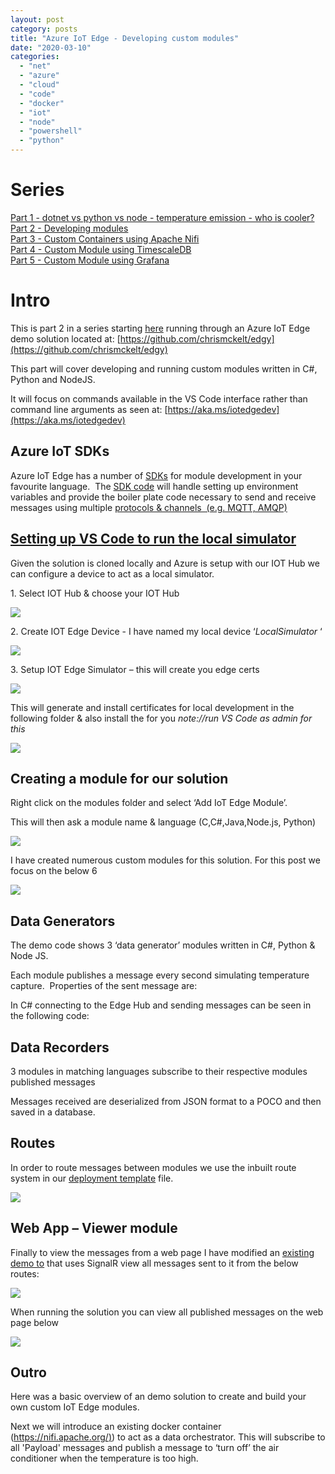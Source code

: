 ```yaml
---
layout: post
category: posts
title: "Azure IoT Edge - Developing custom modules"
date: "2020-03-10"
categories: 
  - "net"
  - "azure"
  - "cloud"
  - "code"
  - "docker"
  - "iot"
  - "node"
  - "powershell"
  - "python"
---
```


# Series

[Part 1 - dotnet vs python vs node - temperature emission - who is cooler?](https://dev.to/chris_mckelt/azure-iot-edge-who-is-cooler-dotnet-node-or-python-369m)  
[Part 2 - Developing modules](https://dev.to/chris_mckelt/azure-iot-edge-developing-custom-modules-df3)  
[Part 3 - Custom Containers using Apache Nifi](https://dev.to/chris_mckelt/azure-iot-edge-3rd-party-containers-3mi3)  
[Part 4 - Custom Module using TimescaleDB](https://dev.to/chris_mckelt/azure-iot-edge-using-timescaledb-on-the-edge-2ec1)  
[Part 5 - Custom Module using Grafana](https://dev.to/chris_mckelt/azure-iot-edge-using-grafana-on-the-edge-26na)

  

# Intro

This is part 2 in a series starting [here](http://blog.mckelt.com/2020/02/13/azure-iot-edge-creating-an-edge-reporting-solution/) running through an Azure IoT Edge demo solution located at: [https://github.com/chrismckelt/edgy](https://github.com/chrismckelt/edgy)

This part will cover developing and running custom modules written in C#, Python and NodeJS.

It will focus on commands available in the VS Code interface rather than command line arguments as seen at: [https://aka.ms/iotedgedev](https://aka.ms/iotedgedev)

## Azure IoT SDKs

Azure IoT Edge has a number of [SDKs](https://github.com/Azure/azure-iot-sdks) for module development in your favourite language.  The [SDK code](https://github.com/Azure/azure-iot-sdks) will handle setting up environment variables and provide the boiler plate code necessary to send and receive messages using multiple [protocols & channels  (e.g. MQTT, AMQP)](https://docs.microsoft.com/en-us/azure/iot-hub/iot-hub-devguide-protocols)

## [Setting up VS Code to run the local simulator](https://docs.microsoft.com/en-us/azure/iot-hub/iot-hub-devguide-protocols)

Given the solution is cloned locally and Azure is setup with our IOT Hub we can configure a device to act as a local simulator.

1\. Select IOT Hub & choose your IOT Hub

![](images/77226837-4390bb80-6bb6-11ea-8a88-e03f10cc02eb.png)

2\. Create IOT Edge Device - I have named my local device ‘_LocalSimulator_ ‘

![](images/77226840-4ab7c980-6bb6-11ea-8380-b0656965b968.png)

3\. Setup IOT Edge Simulator – this will create you edge certs

![](images/77226898-bd28a980-6bb6-11ea-99cb-3f5a35dce53a.png)

This will generate and install certificates for local development in the following folder & also install the for you _note://run VS Code as admin for this_

![](images/77226845-5905e580-6bb6-11ea-881e-46ca8640529b.png)

## Creating a module for our solution

Right click on the modules folder and select ‘Add IoT Edge Module’.

This will then ask a module name & language (C,C#,Java,Node.js, Python)

![](images/77226850-615e2080-6bb6-11ea-9775-f2a18775b707.png)

I have created numerous custom modules for this solution. For this post we focus on the below 6

![](images/77226855-67ec9800-6bb6-11ea-9af9-3bf33e1fbc44.png)

## Data Generators

The demo code shows 3 ‘data generator’ modules written in C#, Python & Node JS.

Each module publishes a message every second simulating temperature capture.  Properties of the sent message are:

<script src="https://gist.github.com/chrismckelt/0299fe4f6f81f7bebdb2792cec935508.js"></script>

In C# connecting to the Edge Hub and sending messages can be seen in the following code:

<script src="https://gist.github.com/chrismckelt/4a0769a626f433fb25903318b88c5311.js"></script>

## Data Recorders

3 modules in matching languages subscribe to their respective modules published messages

<script src="https://gist.github.com/chrismckelt/9b1a3923f31a657fa3a6ff9f1a9e417a.js"></script>

Messages received are deserialized from JSON format to a POCO and then saved in a database.

<script src="https://gist.github.com/chrismckelt/0fc37bda378ea94f694a2de8c1ca7a6e.js"></script>

## Routes

In order to route messages between modules we use the inbuilt route system in our [deployment template](https://github.com/chrismckelt/edgy/blob/master/deployment.debug.template.json) file.

![](images/77226859-75a21d80-6bb6-11ea-9723-f7f977688da2.png)

## Web App – Viewer module

Finally to view the messages from a web page I have modified an [existing demo to](https://github.com/Azure-Samples/iot-edge-hmi-module) that uses SignalR view all messages sent to it from the below routes:

![](images/77226864-7a66d180-6bb6-11ea-8e78-30165268a5d3.png)

When running the solution you can view all published messages on the web page below

![](images/77226868-7f2b8580-6bb6-11ea-991e-f88f499d70b7.png)

## Outro

Here was a basic overview of an demo solution to create and build your own custom IoT Edge modules.

Next we will introduce an existing docker container ([https://nifi.apache.org/)](https://nifi.apache.org/)) to act as a data orchestrator. This will subscribe to all 'Payload' messages and publish a message to ‘turn off’ the air conditioner when the temperature is too high.
